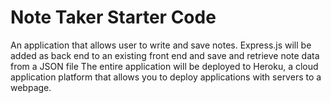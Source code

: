 # Note Taker Starter Code
An application that allows user to write and save notes. 
Express.js will be added as back end to an existing front end and save and retrieve note data from a JSON file
The entire application will be deployed to Heroku, a cloud application platform that allows you to deploy applications with servers to a webpage. 